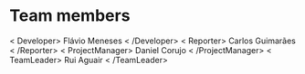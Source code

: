 # Team members
< Developer> Flávio Meneses < /Developer>
< Reporter> Carlos Guimarães < /Reporter>
< ProjectManager> Daniel Corujo < /ProjectManager>
< TeamLeader> Rui Aguair < /TeamLeader>
